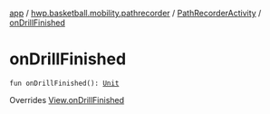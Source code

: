 [app](../../index.md) / [hwp.basketball.mobility.pathrecorder](../index.md) / [PathRecorderActivity](index.md) / [onDrillFinished](.)

# onDrillFinished

`fun onDrillFinished(): `[`Unit`](https://kotlinlang.org/api/latest/jvm/stdlib/kotlin/-unit/index.html)

Overrides [View.onDrillFinished](../-path-recorder-activity-contract/-view/on-drill-finished.md)

